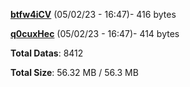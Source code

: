 [**btfw4iCV**](/data/btfw4iCV.txt) (05/02/23 - 16:47)- 416 bytes

[**q0cuxHec**](/data/q0cuxHec.txt) (05/02/23 - 16:47)- 414 bytes

**Total Datas**: 8412

**Total Size**: 56.32 MB / 56.3 MB